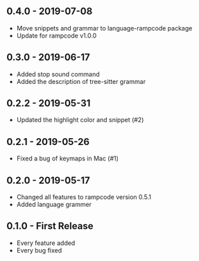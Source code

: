 ## 0.4.0 - 2019-07-08
* Move snippets and grammar to language-rampcode package
* Update for rampcode v1.0.0

## 0.3.0 - 2019-06-17
* Added stop sound command
* Added the description of tree-sitter grammar

## 0.2.2 - 2019-05-31
* Updated the highlight color and snippet (#2)

## 0.2.1 - 2019-05-26
* Fixed a bug of keymaps in Mac (#1)

## 0.2.0 - 2019-05-17
* Changed all features to rampcode version 0.5.1
* Added language grammer

## 0.1.0 - First Release
* Every feature added
* Every bug fixed
